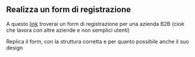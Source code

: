 ## Realizza un form di registrazione

A questo [link](https://dribbble.com/shots/16091537-Attic-Shop-Setup-Page/attachments/7941300?mode=media) troverai un form di registrazione per una azienda B2B (cioè che lavora con altre aziende e non semplici utenti)

Replica il form, con la struttura corretta e per quanto possibile anche il suo design
